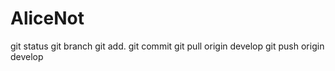 # AliceNot

git status
git branch
git add.
git commit
git pull origin develop
git push origin develop
